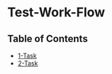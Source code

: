 # Test-Work-Flow

## Table of Contents

- [1-Task](https://github.com/muhammad-nabih/Test-Work-Flow/tree/1-task/1-Task)
- [2-Task](https://github.com/muhammad-nabih/Test-Work-Flow/tree/2-task/2-Task)
